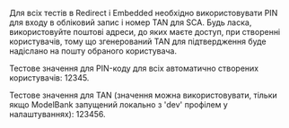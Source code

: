 Для всіх тестів в Redirect і Embedded необхідно використовувати PIN для входу в обліковий запис і номер TAN для SCA. Будь ласка, використовуйте поштові адреси, до яких маєте доступ, при створенні користувачів, тому що згенерований TAN для підтвердження буде надіслано на пошту обраного користувача.

Тестове значення для PIN-коду для всіх автоматично створених користувачів: 12345.

Тестове значення для TAN (значення можна використовувати, тільки якщо ModelBank запущений локально з 'dev' профілем у налаштуваннях): 123456.
